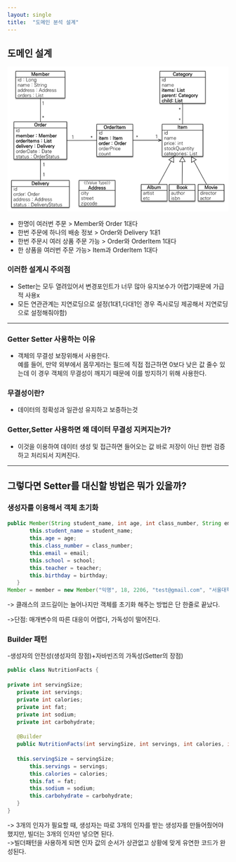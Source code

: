 ```yaml
---
layout: single
title:  "도메인 분석 설계"
---
```

## 도메인 설계
![q](https://github.com/ramun2/ramun2.github.io/blob/master/_images/%EC%BA%A1%EC%B2%98.PNG?raw=true)


- 한명이 여러번 주문 > Member와 Order 1대다
- 한번 주문에 하나의 배송 정보 > Order와 Delivery 1대1
- 한번 주문시 여러 상품 주문 가능 > Order와 OrderItem 1대다
- 한 상품을 여러번 주문 가능> Item과 OrderItem 1대다


### 이러한 설계시 주의점
- Setter는 모두 열려있어서 변경포인트가 너무 많아 유지보수가 어렵기때문에 가급적 사용x
- 모든 연관관계는 지연로딩으로 설정(1대1,다대1인 경우 즉시로딩 제공해서 지연로딩으로 설정해줘야함)

----

### Getter Setter 사용하는 이유
- 객체의 무결성 보장위해서 사용한다.  
 예를 들어, 만약 외부에서 몸무게라는 필드에 직접 접근하면 0보다 낮은 값 줄수 있는데 이 경우 객체의
무결성이 깨지기 때문에 이를 방지하기 위해 사용한다.

### 무결성이란?  
- 데이터의 정확성과 일관성 유지하고 보증하는것

### Getter,Setter 사용하면 왜 데이터 무결성 지켜지는가?  
- 이것을 이용하여 데이터 생성 및 접근하면 들어오는 값 바로 저장이 아닌 한번 검증하고 처리되서 지켜진다.

---

## 그렇다면 Setter를 대신할 방법은 뭐가 있을까? 
### 생성자를 이용해서 객체 초기화  
 ```java
 public Member(String student_name, int age, int class_number, String email, String school, String teacher, int birthday) {
    	this.student_name = student_name;
        this.age = age;
        this.class_number = class_number;
        this.email = email;
        this.school = school;
        this.teacher = teacher;
        this.birthday = birthday;
    }
Member = member = new Member("익명", 18, 2206, "test@gmail.com", "서울대학교", "홍길동", 20050729);
  ```

-> 클래스의 코드길이는 늘어나지만 객체를 초기화 해주는 방법은 단 한줄로 끝났다.

->단점: 매개변수의 따른 대응이 어렵다, 가독성이 떨어진다.

### Builder 패턴  
 -생성자의 안전성(생성자의 장점)+자바빈즈의 가독성(Setter의 장점)  
 ```java
public class NutritionFacts {

private int servingSize;
    private int servings;
    private int calories;
    private int fat;
    private int sodium;
    private int carbohydrate;

    @Builder
    public NutritionFacts(int servingSize, int servings, int calories, int fat, int sodium, int carbohydrate) {
    
    this.servingSize = servingSize;
        this.servings = servings;
        this.calories = calories;
        this.fat = fat;
        this.sodium = sodium;
        this.carbohydrate = carbohydrate;
    }
}
```
-> 3개의 인자가 필요할 때, 생성자는 따로 3개의 인자를 받는 생성자를 만들어줬어야 했지만, 빌더는 3개의 인자만 넣으면 된다.  
->빌더패턴을 사용하게 되면 인자 값의 순서가 상관없고 상황에 맞게 유연한 코드가 완성된다.



